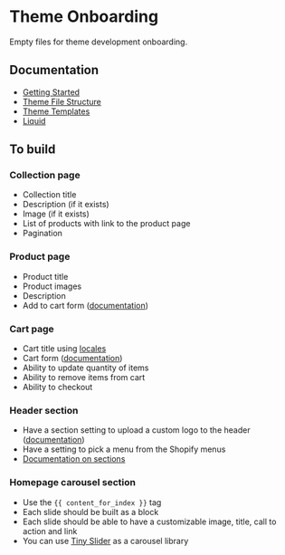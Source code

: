 # Theme Onboarding
Empty files for theme development onboarding.

## Documentation
* [Getting Started](https://shopify.dev/docs/themes/getting-started)
* [Theme File Structure](https://shopify.dev/docs/themes/theme-file-structure)
* [Theme Templates](https://shopify.dev/docs/themes/theme-templates)
* [Liquid](https://shopify.dev/api/liquid)

## To build
### Collection page
* Collection title
* Description (if it exists)
* Image (if it exists)
* List of products with link to the product page
* Pagination

### Product page
* Product title
* Product images
* Description
* Add to cart form ([documentation](https://shopify.dev/api/liquid/tags#form-product))

### Cart page
* Cart title using [locales](https://shopify.dev/themes/architecture/locales/storefront-locale-files#usage)
* Cart form ([documentation](https://shopify.dev/api/liquid/tags#form-cart))
* Ability to update quantity of items
* Ability to remove items from cart
* Ability to checkout

### Header section
* Have a section setting to upload a custom logo to the header ([documentation](https://shopify.dev/themes/architecture/settings/input-settings))
* Have a setting to pick a menu from the Shopify menus
* [Documentation on sections](https://shopify.dev/docs/themes/sections)

### Homepage carousel section
* Use the `{{ content_for_index }}` tag
* Each slide should be built as a block
* Each slide should be able to have a customizable image, title, call to action and link
* You can use [Tiny Slider](https://ganlanyuan.github.io/tiny-slider/) as a carousel library
